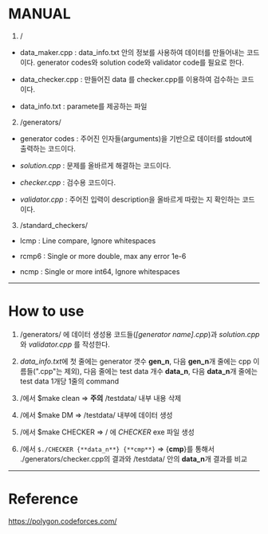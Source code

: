 # MANUAL

1. /

* data_maker.cpp : data_info.txt 안의 정보를 사용하여 데이터를 만들어내는 코드이다. generator codes와 solution code와 validator code를 필요로 한다.

* data_checker.cpp : 만들어진 data 를 checker.cpp를 이용하여 검수하는 코드이다.

* data_info.txt : paramete를 제공하는 파일

2. /generators/

* generator codes : 주어진 인자들(arguments)을 기반으로 데이터를 stdout에 출력하는 코드이다.

* *solution.cpp*  : 문제를 올바르게 해결하는 코드이다.

* *checker.cpp* : 검수용 코드이다.

* *validator.cpp* : 주어진 입력이 description을 올바르게 따랐는 지 확인하는 코드이다.

3. /standard_checkers/

* lcmp : Line compare, Ignore whitespaces

* rcmp6 : Single or more double, max any error 1e-6

* ncmp : Single or more int64, Ignore whitespaces

-----------------------------------------------------------------------------------------------------------

# How to use

1. /generators/ 에 데이터 생성용 코드들(*[generator name].cpp*)과 *solution.cpp* 와 *validator.cpp* 를 작성한다.

2. *data_info.txt*에 첫 줄에는 generator 갯수 **gen_n**, 다음 **gen_n**개 줄에는 cpp 이름들(".cpp"는 제외), 다음 줄에는 test data 개수 **data_n**, 다음 **data_n**개 줄에는 test data 1개당 1줄의 command

3. /에서 $make clean => **주의** /testdata/ 내부 내용 삭제

4. /에서 $make DM => /testdata/ 내부에 데이터 생성

5. /에서 $make CHECKER => / 에 *CHECKER* exe 파일 생성

6. /에서 ```$./CHECKER {**data_n**} {**cmp**}``` => {**cmp**}를 통해서 ./generators/checker.cpp의 결과와 /testdata/ 안의 **data_n**개 결과를 비교

-----------------------------------------------------------------------------------------------------------

# Reference

https://polygon.codeforces.com/
